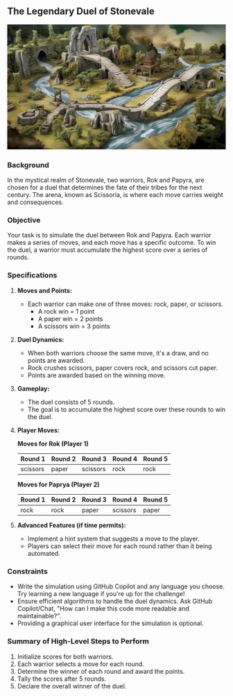 ## The Legendary Duel of Stonevale

<img src="../../Images/stonevale.jpg" />

### Background

In the mystical realm of Stonevale, two warriors, Rok and Papyra, are chosen for a duel that determines the fate of their tribes for the next century. The arena, known as Scissoria, is where each move carries weight and consequences.

### Objective

Your task is to simulate the duel between Rok and Papyra. Each warrior makes a series of moves, and each move has a specific outcome. To win the duel, a warrior must accumulate the highest score over a series of rounds.

### Specifications

1. **Moves and Points:**
    - Each warrior can make one of three moves: rock, paper, or scissors.
        - A rock win = 1 point
        - A paper win = 2 points
        - A scissors win = 3 points

1. **Duel Dynamics:**
    - When both warriors choose the same move, it's a draw, and no points are awarded.
    - Rock crushes scissors, paper covers rock, and scissors cut paper.
    - Points are awarded based on the winning move.

1. **Gameplay:**
    - The duel consists of 5 rounds.
    - The goal is to accumulate the highest score over these rounds to win the duel.

1. **Player Moves:**

    **Moves for Rok (Player 1)**

    | Round 1 | Round 2 | Round 3 | Round 4 | Round 5 |
    |---------|---------|---------|---------|---------|
    | scissors    | paper   | scissors| rock    | rock   |

    **Moves for Paprya (Player 2)**

    | Round 1 | Round 2 | Round 3 | Round 4 | Round 5 |
    |---------|---------|---------|---------|---------|
    | rock | rock    | paper   | scissors| paper    |


1. **Advanced Features (if time permits):**
    - Implement a hint system that suggests a move to the player.
    - Players can select their move for each round rather than it being automated.

### Constraints

- Write the simulation using GitHub Copilot and any language you choose. Try learning a new language if you're up for the challenge!
- Ensure efficient algorithms to handle the duel dynamics. Ask GitHub Copilot/Chat, "How can I make this code more readable and maintainable?".
- Providing a graphical user interface for the simulation is optional.

### Summary of High-Level Steps to Perform

1. Initialize scores for both warriors.
1. Each warrior selects a move for each round.
1. Determine the winner of each round and award the points.
1. Tally the scores after 5 rounds.
1. Declare the overall winner of the duel.
